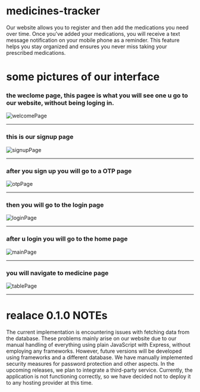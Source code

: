 # medicines-tracker


Our website allows you to register and then add the medications you need over time. Once you've added your medications, you will receive a text message notification on your mobile phone as a reminder. This feature helps you stay organized and ensures you never miss taking your prescribed medications.


# some pictures of our interface

### the weclome page, this pagee is what you will see one u go to our website, without being loging in.


![welcomePage](https://github.com/medcin/medicines-tracer/assets/120954979/649bd015-669e-4bb5-aedb-f8f1060c496e)


---

### this is our signup page

![signupPage](https://github.com/medcin/medicines-tracer/assets/120954979/a168830d-924a-44c9-ae61-f9dc1fe64db0)

---

### after you sign up you will go to a OTP page 

![otpPage](https://github.com/medcin/medicines-tracer/assets/120954979/109dbc8d-8491-4f7c-9289-3fbdad32c3b9)

---

### then you will go to the login page

![loginPage](https://github.com/medcin/medicines-tracer/assets/120954979/57a4b2af-5626-432c-ad61-0ac466cc1e91)

---

### after u login you will go to the home page

![mainPage](https://github.com/medcin/medicines-tracer/assets/120954979/831ac5c0-a27c-49b8-aec4-39acaa3e147f)

---
### you will navigate to medicine page
![tablePage](https://github.com/medcin/medicines-tracer/assets/120954979/7adb1df7-ae02-42b8-9a49-42ab03b31b82)



---
# realace 0.1.0 NOTEs

The current implementation is encountering issues with fetching data from the database. These problems mainly arise on our website due to our manual handling of everything using plain JavaScript with Express, without employing any frameworks. However, future versions will be developed using frameworks and a different database. We have manually implemented security measures for password protection and other aspects. In the upcoming releases, we plan to integrate a third-party service. Currently, the application is not functioning correctly, so we have decided not to deploy it to any hosting provider at this time.


